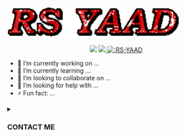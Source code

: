 <!-- Github README -->
<a href="github.com/RS-YAAD"><img src="pic/text.gif" alt="gif" width="400px"></img></a>
<p align="center"><a href="https://github.com/RS-YAAD">
<img height="165" src="https://github-readme-stats.vercel.app/api?username=RS-YAAD&show_icons=true&include_all_commits=true&theme=react&cache_seconds=3200&hide_border=true" /></a>
<a href="https://github.com/RS-YAAD"><img src="https://github-readme-stats.vercel.app/api/top-langs/?username=RS-YAAD&layout=compact&theme=react&hide_border=true" />
</a<br><a href="https://github.com/RS-YAAD"><img src="https://count.getloli.com/get/@:RS-YAAD" alt=":RS-YAAD" /></a><br>


- 🔭 I’m currently working on ...
- 🌱 I’m currently learning ...
- 👯 I’m looking to collaborate on ...
- 🤔 I’m looking for help with ...
- ⚡ Fun fact: ...

<details id="missing-code-coverage">
<summary><h3>CONTACT ME</h3></summary><br>
<a href="https://www.facebook.com/its.rs.yaad"><img align="left" title="Facebook" alt="Facebook" width="30px" src="https://github.com/RS-YAAD/RS-YAAD/blob/main/pic/facebook.png" />FACEBOOK</a><br><br>
<a href="https://m.me/its.rs.yaad"><img align="left" title="Messenger" alt="Messenger" width="30px" src="https://github.com/RS-YAAD/RS-YAAD/blob/main/pic/messenger.png" />MESSENGER</a><br><br>                     
<a href="mailto: its.rs.yaad@gmail.com"><img align="left" title="Gmail" alt="Gmail" width="30px" src="https://github.com/RS-YAAD/RS-YAAD/blob/main/pic/gmail.png" />GMAIL</a><br><br>
<a href="https://github.com/RS-YAAD"><img align="left" title="Github" alt="Github" width="30px" src="https://github.com/RS-YAAD/RS-YAAD/blob/main/pic/github.png" />GITHUB</a>
</details>
